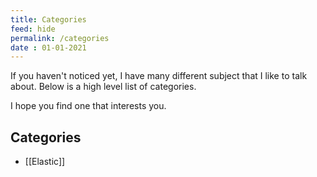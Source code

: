 ```yaml
---
title: Categories
feed: hide
permalink: /categories
date : 01-01-2021
---
```


If you haven't noticed yet, I have many different subject that I like to talk about. Below is a high level list of categories.

I hope you find one that interests you.

## Categories
 - [[Elastic]]